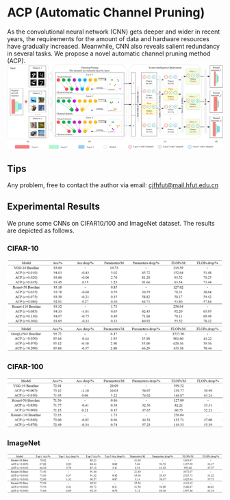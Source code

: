 # ACP (Automatic Channel Pruning)
As the convolutional neural network (CNN) gets deeper and wider in recent years, the requirements for the amount of data and hardware resources have gradually increased. Meanwhile, CNN also reveals salient redundancy in several tasks. We propose a novel automatic channel pruning method (ACP).
![Framework of the proposed ACP.](https://github.com/JingfeiChang/ACP-Automatic-Channel-Pruning/blob/main/figure/Figure.png)
## Tips
Any problem, free to contact the author via email: cjfhfut@mail.hfut.edu.cn
## Experimental Results
We prune some CNNs on CIFAR10/100 and ImageNet dataset. The results are depicted as follows.
### CIFAR-10
![Table1](https://github.com/JingfeiChang/ACP-Automatic-Channel-Pruning/blob/main/table/table1.png)
![Table2](https://github.com/JingfeiChang/ACP-Automatic-Channel-Pruning/blob/main/table/table2.png)
### CIFAR-100
![Table3](https://github.com/JingfeiChang/ACP-Automatic-Channel-Pruning/blob/main/table/table3.png)
### ImageNet
![Table4](https://github.com/JingfeiChang/ACP-Automatic-Channel-Pruning/blob/main/table/table4.png)
